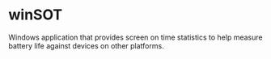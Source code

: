 # winSOT
Windows application that provides screen on time statistics to help measure battery life against devices on other platforms.
